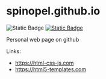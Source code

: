 # spinopel.github.io

![Static Badge](https://img.shields.io/badge/status-idea-yellow?labelColor=yhjgjhj)
[![Static Badge](https://img.shields.io/badge/try-online-blue)](https://codepen.io/spinopel/pen/KKOPjva)

Personal web page on github

Links:
- https://html-css-js.com
- https://html5-templates.com

